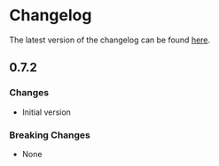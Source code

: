 # Changelog

The latest version of the changelog can be found [here](https://github.com/Azure/bicep-registry-modules/blob/main/avm/res/kusto/cluster/CHANGELOG.md).

## 0.7.2

### Changes

- Initial version

### Breaking Changes

- None
